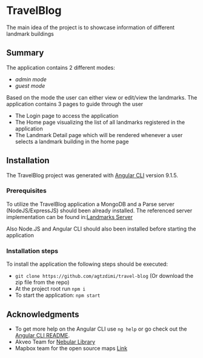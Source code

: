 # TravelBlog

The main idea of the project is to showcase information of different landmark buildings

## Summary

The application contains 2 different modes:

- _admin mode_
- _guest mode_

Based on the mode the user can either view or edit/view the landmarks.
The application contains 3 pages to guide through the user

- The Login page to access the application
- The Home page visualizing the list of all landmarks registered in the application
- The Landmark Detail page which will be rendered whenever a user selects a landmark building in the home page

## Installation

The TravelBlog project was generated with [Angular CLI](https://github.com/angular/angular-cli) version 9.1.5.

### Prerequisites

To utilize the TravelBlog application a MongoDB and a Parse server (NodeJS/ExpressJS) should been already installed.
The referenced server implementation can be found in:[Landmarks Server](https://github.com/agtzdimi/landmarks-server)

Also Node.JS and Angular CLI should also been installed before starting the application

### Installation steps

To install the application the following steps should be executed:

- `git clone https://github.com/agtzdimi/travel-blog` (Or download the zip file from the repo)
- At the project root run `npm i`
- To start the application: `npm start`

## Acknowledgments

- To get more help on the Angular CLI use `ng help` or go check out the [Angular CLI README](https://github.com/angular/angular-cli/blob/master/README.md).
- Akveo Team for [Nebular Library](https://akveo.github.io/nebular/)
- Mapbox team for the open source maps [Link](https://docs.mapbox.com/mapbox-gl-js/api/)
